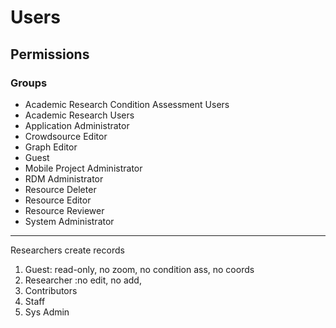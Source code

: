 # Users

## Permissions

### Groups

* Academic Research Condition Assessment Users
* Academic Research Users
* Application Administrator
* Crowdsource Editor
* Graph Editor
* Guest
* Mobile Project Administrator
* RDM Administrator
* Resource Deleter
* Resource Editor
* Resource Reviewer
* System Administrator

---

Researchers create records

1. Guest: read-only, no zoom, no condition ass, no coords
2. Researcher :no edit, no add, 
3. Contributors
4. Staff
5. Sys Admin


